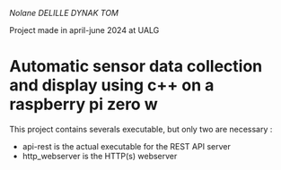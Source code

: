 *Nolane DELILLE*
*DYNAK TOM*

Project made in april-june 2024 at UALG

# Automatic sensor data collection and display using c++ on a raspberry pi zero w

This project contains severals executable, but only two are necessary :

- api-rest is the actual executable for the REST API server
- http_webserver is the HTTP(s) webserver
